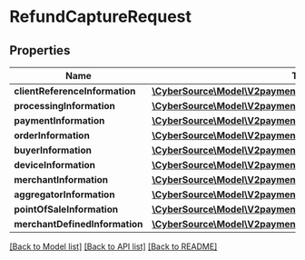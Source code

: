 # RefundCaptureRequest

## Properties
Name | Type | Description | Notes
------------ | ------------- | ------------- | -------------
**clientReferenceInformation** | [**\CyberSource\Model\V2paymentsClientReferenceInformation**](V2paymentsClientReferenceInformation.md) |  | [optional] 
**processingInformation** | [**\CyberSource\Model\V2paymentsidrefundsProcessingInformation**](V2paymentsidrefundsProcessingInformation.md) |  | [optional] 
**paymentInformation** | [**\CyberSource\Model\V2paymentsidrefundsPaymentInformation**](V2paymentsidrefundsPaymentInformation.md) |  | [optional] 
**orderInformation** | [**\CyberSource\Model\V2paymentsidrefundsOrderInformation**](V2paymentsidrefundsOrderInformation.md) |  | [optional] 
**buyerInformation** | [**\CyberSource\Model\V2paymentsidcapturesBuyerInformation**](V2paymentsidcapturesBuyerInformation.md) |  | [optional] 
**deviceInformation** | [**\CyberSource\Model\V2paymentsDeviceInformation**](V2paymentsDeviceInformation.md) |  | [optional] 
**merchantInformation** | [**\CyberSource\Model\V2paymentsidrefundsMerchantInformation**](V2paymentsidrefundsMerchantInformation.md) |  | [optional] 
**aggregatorInformation** | [**\CyberSource\Model\V2paymentsidcapturesAggregatorInformation**](V2paymentsidcapturesAggregatorInformation.md) |  | [optional] 
**pointOfSaleInformation** | [**\CyberSource\Model\V2paymentsidrefundsPointOfSaleInformation**](V2paymentsidrefundsPointOfSaleInformation.md) |  | [optional] 
**merchantDefinedInformation** | [**\CyberSource\Model\V2paymentsMerchantDefinedInformation[]**](V2paymentsMerchantDefinedInformation.md) | TBD | [optional] 

[[Back to Model list]](../README.md#documentation-for-models) [[Back to API list]](../README.md#documentation-for-api-endpoints) [[Back to README]](../README.md)



